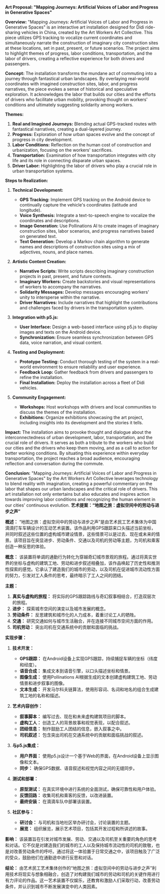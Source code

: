 **Art Proposal: "Mapping Journeys: Artificial Voices of Labor and Progress in Generative Spaces"**

**Overview:**
"Mapping Journeys: Artificial Voices of Labor and Progress in Generative Spaces" is an interactive art installation designed for Didi ride-sharing vehicles in China, created by the Art Workers Art Collective. This piece utilizes GPS tracking to vocalize current coordinates and simultaneously narrate the construction of imaginary city construction sites at these locations, set in past, present, or future scenarios. The project aims to highlight themes of progress, labor conditions, transportation, and the labor of drivers, creating a reflective experience for both drivers and passengers.

**Concept:**
The installation transforms the mundane act of commuting into a journey through fantastical urban landscapes. By overlaying real-world coordinates with imagined construction sites, labor, and progress narratives, the piece evokes a sense of historical and speculative exploration. It acknowledges the labor that builds our cities and the efforts of drivers who facilitate urban mobility, provoking thought on workers' conditions and ultimately suggesting solidarity among workers.

**Themes:**
1. **Real and Imagined Journeys:** Blending actual GPS-tracked routes with fantastical narratives, creating a dual-layered journey.
2. **Progress:** Exploration of how urban spaces evolve and the concept of progress in city development.
3. **Labor Conditions:** Reflection on the human cost of construction and urbanization, focusing on the workers' sacrifices.
4. **Transportation:** Examination of how transportation integrates with city life and its role in connecting disparate urban spaces.
5. **Driver Labor:** Highlighting the labor of drivers who play a crucial role in urban transportation systems.

**Steps to Realization:**

1. **Technical Development:**
   - **GPS Tracking:** Implement GPS tracking on the Android device to continually capture the vehicle's coordinates (latitude and longitude).
   - **Voice Synthesis:** Integrate a text-to-speech engine to vocalize the coordinates and descriptions.
   - **Image Generation:** Use Pollinations AI to create images of imaginary construction sites, labor scenarios, and progress narratives based on generated text.
   - **Text Generation:** Develop a Markov chain algorithm to generate names and descriptions of construction sites using a mix of adjectives, nouns, and place names.

2. **Artistic Content Creation:**
   - **Narrative Scripts:** Write scripts describing imaginary construction projects in past, present, and future contexts.
   - **Imaginary Workers:** Create backstories and visual representations of workers to accompany the narratives.
   - **Solidarity Messages:** Develop messages encouraging workers' unity to intersperse within the narrative.
   - **Driver Narratives:** Include narratives that highlight the contributions and challenges faced by drivers in the transportation system.

3. **Integration with p5.js:**
   - **User Interface:** Design a web-based interface using p5.js to display images and texts on the Android device.
   - **Synchronization:** Ensure seamless synchronization between GPS data, voice narration, and visual content.

4. **Testing and Deployment:**
   - **Prototype Testing:** Conduct thorough testing of the system in a real-world environment to ensure reliability and user experience.
   - **Feedback Loop:** Gather feedback from drivers and passengers to refine the installation.
   - **Final Installation:** Deploy the installation across a fleet of Didi vehicles.

5. **Community Engagement:**
   - **Workshops:** Host workshops with drivers and local communities to discuss the themes of the installation.
   - **Exhibitions:** Organize exhibitions showcasing the art project, including insights into its development and the stories it tells.

**Impact:**
The installation aims to provoke thought and dialogue about the interconnectedness of urban development, labor, transportation, and the crucial role of drivers. It serves as both a tribute to the workers who build our cities and the drivers who keep them moving, and as a call to action for better working conditions. By situating this experience within everyday transportation, the project reaches a broad audience, encouraging reflection and conversation during the commute.

**Conclusion:**
"Mapping Journeys: Artificial Voices of Labor and Progress in Generative Spaces" by the Art Workers Art Collective leverages technology to blend reality with imagination, creating a powerful commentary on the labor that shapes our urban landscapes and the critical role of drivers. This art installation not only entertains but also educates and inspires action towards improving labor conditions and recognizing the human element in our cities' continuous evolution.
**艺术提案：“地图之旅：虚拟空间中的劳动与进步之声”**

**概述：**
“地图之旅：虚拟空间中的劳动与进步之声”是由艺术民工艺术集体为中国滴滴打车车辆设计的互动艺术装置。该作品利用GPS跟踪来口头描述当前坐标，并同时叙述这些位置的虚构城市建设情景，这些情景可以是过去、现在或未来的情景。该项目旨在突显进步、劳动条件、交通以及司机的劳动等主题，为司机和乘客创造一种反思的体验。

**概念：**
该装置将单调的通勤行为转化为穿越奇幻城市景观的旅程。通过将真实世界的坐标与虚构的建筑工地、劳动和进步叙述相叠加，该作品唤起了历史性和推测性探索的感觉。它承认了建造我们的城市的劳动，以及司机在促进城市流动性方面的努力，引发对工人条件的思考，最终暗示了工人之间的团结。

**主题：**
1. **真实与虚构的旅程：** 将实际的GPS跟踪路线与奇幻叙事相结合，打造双层次的旅程。
2. **进步：** 探索城市空间的演变以及城市发展的概念。
3. **劳动条件：** 反思建筑和城市化的人力成本，着重讨论工人的牺牲。
4. **交通：** 研究交通如何与城市生活融合，并在连接不同城市空间方面的作用。
5. **司机劳动：** 突出司机在交通系统中的贡献和面临的挑战。

**实现步骤：**

1. **技术开发：**
   - **GPS跟踪：** 在Android设备上实现GPS跟踪，持续捕捉车辆的坐标（纬度和经度）。
   - **语音合成：** 集成文本到语音引擎，以口头描述坐标和情景。
   - **图像生成：** 使用Pollinations AI根据生成的文本创建虚构建筑工地、劳动情景和进步叙事的图像。
   - **文本生成：** 开发马尔科夫链算法，使用形容词、名词和地名的组合生成建筑工地的名称和描述。

2. **艺术内容创作：**
   - **叙事脚本：** 编写过去、现在和未来虚构建筑项目的脚本。
   - **虚构工人：** 创造工人的背景故事和视觉表现，以配合叙述。
   - **团结信息：** 制作鼓励工人团结的信息，嵌入叙事之中。
   - **司机叙述：** 包含突出司机在交通系统中的贡献和面临挑战的叙述。

3. **与p5.js集成：**
   - **用户界面：** 使用p5.js设计一个基于Web的界面，在Android设备上显示图像和文本。
   - **同步：** 确保GPS数据、语音叙述和视觉内容之间的无缝同步。

4. **测试和部署：**
   - **原型测试：** 在真实环境中进行系统的全面测试，确保可靠性和用户体验。
   - **反馈回路：** 收集司机和乘客的反馈，以改进装置。
   - **最终安装：** 在滴滴车队中部署该装置。

5. **社区参与：**
   - **研讨会：** 与司机和当地社区举办研讨会，讨论装置的主题。
   - **展览：** 组织展览，展示艺术项目，包括其开发过程和所讲述的故事。

**影响：**
该装置旨在引发对城市发展、劳动、交通以及司机至关重要的角色的思考和对话。它不仅是对建造我们的城市的工人以及保持城市流动性的司机的致敬，也是对改善劳动条件的呼吁。通过将这一体验置于日常交通之中，该项目触及了广泛的受众，鼓励他们在通勤途中进行反思和对话。

**结论：**
由艺术民工艺术集体创作的“地图之旅：虚拟空间中的劳动与进步之声”利用技术将现实与想象相融合，创造了对构建我们城市的劳动和司机的关键作用进行有力评论的作品。这一艺术装置不仅娱乐，还教育和激励人们采取行动，改善劳动条件，并认识到城市不断发展演变中的人类因素。
